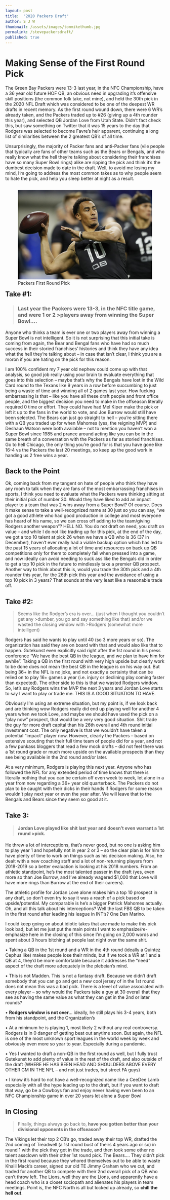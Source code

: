 ```yaml
---
layout: post
title:  "2020 Packers Draft"
author: S J W
thumbnail: /assets/images/tommikethumb.jpg
permalink: /stevepackersdraft/
published: true
---
```


# Making Sense of the First Round Pick
The Green Bay Packers were 13-3 last year, in the NFC Championship, have a 36 year old future HOF QB, an obvious need in upgrading it’s offensive skill positions (the common folk take, not mine), and held the 30th pick in the 2020 NFL Draft which was considered to be one of the deepest WR drafts in recent memory. As the first round wound down, there were 6 WR’s already taken, and the Packers traded up to #26 (giving up a 4th rounder this year), and selected QB Jordan Love from Utah State. Didn’t fact check this, but saw something on Twitter that it was 15 years to the day that Rodgers was selected to become Favre’s heir apparent, continuing a long list of similarities between the 2 greatest QB’s of all time.

Unsurprisingly, the majority of Packer fans and anti-Packer fans (vile people that typically are fans of other teams such as the Bears or Bengals, and who really know what the hell they’re talking about considering their franchises have so many Super Bowl rings) alike are ripping the pick and think it’s the dumbest decision made to date in the draft. Well, to avoid me losing my mind, I’m going to address the most common takes as to why people seem to hate the pick, and help you sleep better at night as a result.

<figure style= "float:right">
  <img src="/assets/images/jordan_love.jpg" alt="jordanlove">
  <figcaption>Packers First Round Pick</figcaption>
</figure>

## Take #1: 

>### Last year the Packers were 13-3, in the NFC title game, and were 1 or 2 >players away from winning the Super Bowl….

Anyone who thinks a team is ever one or two players away from winning a Super Bowl is not intelligent.  So it is not surprising that this initial take is coming from again, the Bear and Bengal fans who have had so much success in their storied franchises’ histories and think they have any idea what the hell they’re talking about – in case that isn’t clear, I think you are a moron if you are hating on the pick for this reason. 

I am 100% confident my 7 year old nephew could come up with that analysis, so good job really using your brain to evaluate everything that goes into this selection – maybe that’s why the Bengals have lost in the Wild Card round to the Texans like 9 years in a row before succumbing to just being a waste of time and winning all of 2 games last year. How fucking embarrassing is that – like you have all these draft people and front office people, and the biggest decision you need to make in the offseason literally required 0 time or effort. They could have had Mel Kiper make the pick or left it up to the fans in the world to vote, and Joe Burrow would still have been selected. The Bears can just go straight to hell – you’re sitting there with a QB you traded up for when Mahomes (yes, the reigning MVP) and Deshaun Watson were both available – not to mention you haven’t won a Super Bowl since 1985 and prance around acting like you can be in the same breath of a conversation with the Packers as far as storied franchises. Go to hell Chicago, the only thing you’re good for is that you have gone like 16-4 vs the Packers the last 20 meetings, so keep up the good work in handing us 2 free wins a year. 

## Back to the Point
Ok, coming back from my tangent on hate of people who think they have any room to talk when they are fans of the most embarrassing franchises in sports, I think you need to evaluate what the Packers were thinking sitting at their initial pick of number 30. Would they have liked to add an impact player to a team that was 2 wins away from a Super Bowl? Of course. Does it make sense to take a well-recognized name at 30 just so you can say, “we got a good athlete who had good production in college and most everyone has heard of his name, so we can cross off adding to the team/giving Rodgers another weapon”? HELL NO. You do not draft on need, you draft on value – and while I do not like trading up for this pick, at the end of the day, we got a top 10 talent at pick 26 when we have a QB who is 36 (37 in December), haven’t ever really had a viable backup option which has led to the past 15 years of allocating a lot of time and resources on back up QB competitions only for them to completely fail when pressed into a game, and now ideally can avoid needing to suck ass like the Bengals did in order to get a top 10 pick in the future to mindlessly take a premier QB prospect. 
Another way to think about this is, would you trade  the 30th pick and a 4th rounder this year, for the 26th pick this year and the avoidance of using a top 10 pick in 3 years? That sounds at the very least like a reasonable trade off.

## Take #2: 
>Seems like the Rodger’s era is over… (just when I thought you couldn’t get any >dumber, you go and say something like that) and/or we wasted the closing window with >Rodgers (somewhat more intelligent)

Rodgers has said he wants to play until 40 (so 3 more years or so). The organization has said they are on board with that and would also like that to happen. Gutekunst even explicitly said right after the 1st round in his press conference “We have the best QB in the league, and we plan to have him for awhile”. Taking a QB in the first round with very high upside but clearly work to be done does not mean the best QB in the league is on his way out. But being 36+ in the NFL is no joke, and not exactly a certainty that can be relied on to play 16+ games a year (i.e. injury or declining play coming faster than expected). The other side to this is that we wasted Rodgers window. So, let’s say Rodgers wins the MVP the next 3 years and Jordan Love starts to say I want to play or trade me. THIS IS A GOOD SITUATION TO HAVE. 

Obviously I’m using an extreme situation, but my point is, if we look back and are thinking wow Rodgers really did end up playing well for another 4 years when we took Love, and maybe we should have used the pick on a “play now” prospect, that would be a very very good situation. Shit trade the guy for more draft capital than his 26th overall and 4th round initial investment cost. The only negative is that we wouldn’t have taken a potential “impact” player now. However, clearly the Packers – based on extensive scouting that their full time team of people did for a year, and not a few punkass bloggers that read a few mock drafts – did not feel there was a 1st round grade or much more upside on the available prospects than they see being available in the 2nd round and/or later. 

At a very minimum, Rodgers is playing this next year. Anyone who has followed the NFL for any extended period of time knows that there is literally nothing that you can be certain off even week to week, let alone in a year from now regarding a 36+ year old quarterback. The Packers do not plan to be caught with their dicks in their hands if Rodgers for some reason wouldn’t play next year or even the year after. We will leave that to the Bengals and Bears since they seem so good at it.

## Take 3: 
>#### Jordan Love played like shit last year and doesn’t even warrant a 1st round >pick.

He threw a lot of interceptions, that’s never good, but no one is asking him to play year 1 and hopefully not in year 2 or 3 – so the clear plan is for him to have plenty of time to work on things such as his decision making. Also, he dealt with a new coaching staff and a lot of non-returning players from 2018-2019 so a better evaluation is looking at his 2018 numbers. From an athletic standpoint, he’s the most talented passer in the draft (yes, even more so than Joe Burrow, and I’ve already wagered $1,000 that Love will have more rings than Burrow at the end of their careers).

The athletic profile for Jordan Love alone makes him a top 10 prospect in any draft, so don’t even try to say it was a reach of a pick based on upside/potential. My comparable is he’s a bigger Patrick Mahomes actually. Oh, and all this talk about his interceptions? Well the last FBS QB to be taken in the first round after leading his league in INT’s? One Dan Marino. 

I could keep going on about idiotic takes that are made to make this pick look bad, but let me just put the main points I want to emphasize/re-emphasize here in the closing of this since I’m going on 2,000 words and spent about 3 hours bitching at people last night over the same shit.

• Taking a QB in the 1st round and a WR in the 4th round (ideally a Quintez Cephus like) makes people lose their minds, but if we took a WR at 1 and a QB at 4, they’d be more comfortable because it addresses the “need” aspect of the draft more adequately in the plebeian’s mind.
      
• This is not Madden. This is not a fantasy draft. Because we didn’t draft somebody that you can go and get a new cool jersey of in the 1st round does not mean this was a bad pick. There is a level of value associated with every player – so why would the Packers take a guy at 30 overall that they see as having the same value as what they can get in the 2nd or later rounds?
      
• **Rodgers window is not over**… ideally, he still plays his 3-4 years, both from his standpoint, and the Organization’s
      
• At a minimum he is playing 1, most likely 2 without any real controversy. Rodgers is in 0 danger of getting beat out anytime soon. But again, the NFL is one of the most unknown sport leagues in the world week by week and obviously even more so year to year.  Especially during a pandemic.

• Yes I wanted to draft a non-QB in the first round as well, but I fully trust Gutekunst to add plenty of value in the rest of the draft, and also outside of the draft (WHERE HE HAS BEEN HEAD AND SHOULDERS ABOVE EVERY OTHER GM IN THE NFL – and not just trades, but street FA guys)
    
• I know it’s hard to not have a well-recognized name like a CeeDee Lamb especially with all the hype leading up to the draft, but if you want to draft that way, go be a Cowboys fan and enjoy never having even been to an NFC Championship game in over 20 years let alone a Super Bowl

## In Closing

>Finally, things always go back to, **have you gotten better than your divisional opponents in the offseason?**

The Vikings let their top 2 CB’s go, traded away their top WR, drafted the 2nd coming of Treadwell (a 1st round bust of theirs 4 years ago or so) in round 1 with the pick they got in the trade, and then took some other no talent assclown with their other 1st round pick.  The Bears…. They didn’t pick in the first round because they whored themselves out to be able to waste Khalil Mack’s career, signed our old TE Jimmy Graham who we cut, and traded for another QB to compete with their 2nd overall pick of a QB who can’t throw left. The Lions, well they are the Lions, and apparently have a head coach who is a closet sociopath and alienates his players in team meetings. Point is, the NFC North is all but locked up already, so **chill the hell out**.    